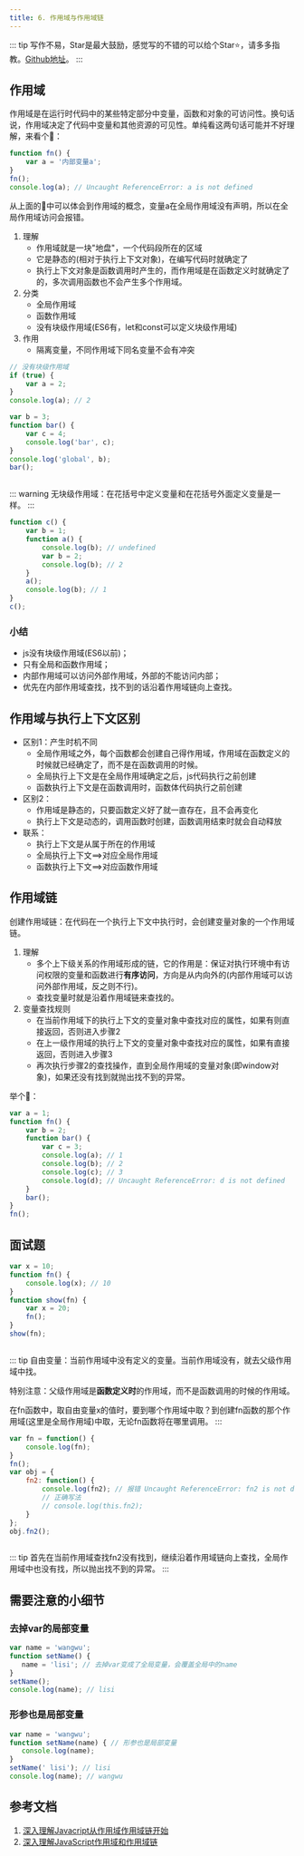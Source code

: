```yaml
---
title: 6. 作用域与作用域链
---
```

::: tip
写作不易，Star是最大鼓励，感觉写的不错的可以给个Star⭐，请多多指教。[Github地址](https://github.com/liujie2019/VuePress-Blog)。
:::

## 作用域
作用域是在运行时代码中的某些特定部分中变量，函数和对象的可访问性。换句话说，作用域决定了代码中变量和其他资源的可见性。单纯看这两句话可能并不好理解，来看个🌰：
```js
function fn() {
    var a = '内部变量a';
}
fn();
console.log(a); // Uncaught ReferenceError: a is not defined
```
从上面的🌰中可以体会到作用域的概念，变量a在全局作用域没有声明，所以在全局作用域访问会报错。

1. 理解
    * 作用域就是一块"地盘"，一个代码段所在的区域
    * 它是静态的(相对于执行上下文对象)，在编写代码时就确定了
    * 执行上下文对象是函数调用时产生的，而作用域是在函数定义时就确定了的，多次调用函数也不会产生多个作用域。
2. 分类
    * 全局作用域
    * 函数作用域
    * 没有块级作用域(ES6有，let和const可以定义块级作用域)
3. 作用
    * 隔离变量，不同作用域下同名变量不会有冲突

```js
// 没有块级作用域
if (true) {
    var a = 2;
}
console.log(a); // 2

var b = 3;
function bar() {
    var c = 4;
    console.log('bar', c);
}
console.log('global', b);
bar();
```
<img :src="$withBase('/js/scope.png')" alt="">

::: warning
无块级作用域：在花括号中定义变量和在花括号外面定义变量是一样。
:::

```js
function c() {
    var b = 1;
    function a() {
        console.log(b); // undefined
        var b = 2;
        console.log(b); // 2
    }
    a();
    console.log(b); // 1
}
c();
```
### 小结
* js没有块级作用域(ES6以前)；
* 只有全局和函数作用域；
* 内部作用域可以访问外部作用域，外部的不能访问内部；
* 优先在内部作用域查找，找不到的话沿着作用域链向上查找。

## 作用域与执行上下文区别
* 区别1：产生时机不同
    * 全局作用域之外，每个函数都会创建自己得作用域，作用域在函数定义的时候就已经确定了，而不是在函数调用的时候。
    * 全局执行上下文是在全局作用域确定之后，js代码执行之前创建
    * 函数执行上下文是在函数调用时，函数体代码执行之前创建
* 区别2：
    * 作用域是静态的，只要函数定义好了就一直存在，且不会再变化
    * 执行上下文是动态的，调用函数时创建，函数调用结束时就会自动释放
* 联系：
    * 执行上下文是从属于所在的作用域
    * 全局执行上下文==>对应全局作用域
    * 函数执行上下文==>对应函数作用域
## 作用域链
创建作用域链：在代码在一个执行上下文中执行时，会创建变量对象的一个作用域链。

1. 理解
    * 多个上下级关系的作用域形成的链，它的作用是：保证对执行环境中有访问权限的变量和函数进行**有序访问**，方向是从内向外的(内部作用域可以访问外部作用域，反之则不行)。
    * 查找变量时就是沿着作用域链来查找的。
2. 变量查找规则
    * 在当前作用域下的执行上下文的变量对象中查找对应的属性，如果有则直接返回，否则进入步骤2
    * 在上一级作用域的执行上下文的变量对象中查找对应的属性，如果有直接返回，否则进入步骤3
    * 再次执行步骤2的查找操作，直到全局作用域的变量对象(即window对象)，如果还没有找到就抛出找不到的异常。

举个🌰：
```js
var a = 1;
function fn() {
    var b = 2;
    function bar() {
        var c = 3;
        console.log(a); // 1
        console.log(b); // 2
        console.log(c); // 3
        console.log(d); // Uncaught ReferenceError: d is not defined
    }
    bar();
}
fn();
```
## 面试题
```js
var x = 10;
function fn() {
    console.log(x); // 10
}
function show(fn) {
    var x = 20;
    fn();
}
show(fn);
```
<img :src="$withBase('/js/scope2.png')" alt="">

::: tip
自由变量：当前作用域中没有定义的变量。当前作用域没有，就去父级作用域中找。

特别注意：父级作用域是**函数定义时**的作用域，而不是函数调用的时候的作用域。

在fn函数中，取自由变量x的值时，要到哪个作用域中取？到创建fn函数的那个作用域(这里是全局作用域)中取，无论fn函数将在哪里调用。
:::
```js
var fn = function() {
    console.log(fn);
}
fn();
var obj = {
    fn2: function() {
        console.log(fn2); // 报错 Uncaught ReferenceError: fn2 is not defined
        // 正确写法
        // console.log(this.fn2);
    }
};
obj.fn2();
```
<img :src="$withBase('/js/scope3.png')" alt="">

::: tip
首先在当前作用域查找fn2没有找到，继续沿着作用域链向上查找，全局作用域中也没有找，所以抛出找不到的异常。
:::

## 需要注意的小细节
### 去掉var的局部变量
```js
var name = 'wangwu';
function setName() {
   name = 'lisi'; // 去掉var变成了全局变量，会覆盖全局中的name
}
setName();
console.log(name); // lisi
```
### 形参也是局部变量
```js
var name = 'wangwu';
function setName(name) { // 形参也是局部变量
   console.log(name);
}
setName('￼lisi'); // lisi
console.log(name); // wangwu
```
## 参考文档
1. [深入理解Javacript从作用域作用域链开始](https://mp.weixin.qq.com/s/4kSsZ8_Q3GKXRwu7NVyhcA)
2. [深入理解JavaScript作用域和作用域链](https://segmentfault.com/a/1190000018513150#articleHeader0)

<Valine></Valine>